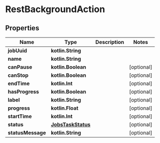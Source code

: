 
# RestBackgroundAction

## Properties
| Name | Type | Description | Notes |
| ------------ | ------------- | ------------- | ------------- |
| **jobUuid** | **kotlin.String** |  |  |
| **name** | **kotlin.String** |  |  |
| **canPause** | **kotlin.Boolean** |  |  [optional] |
| **canStop** | **kotlin.Boolean** |  |  [optional] |
| **endTime** | **kotlin.Int** |  |  [optional] |
| **hasProgress** | **kotlin.Boolean** |  |  [optional] |
| **label** | **kotlin.String** |  |  [optional] |
| **progress** | **kotlin.Float** |  |  [optional] |
| **startTime** | **kotlin.Int** |  |  [optional] |
| **status** | [**JobsTaskStatus**](JobsTaskStatus.md) |  |  [optional] |
| **statusMessage** | **kotlin.String** |  |  [optional] |
